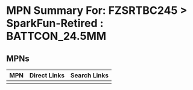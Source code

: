 



# MPN Summary For: FZSRTBC245 > SparkFun-Retired : BATTCON_24.5MM

## MPNs
  

|MPN|Direct Links|Search Links|
| :--- | :--- | :--- |
||||
